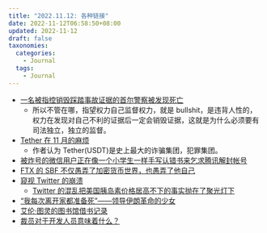 ```yaml
---
title: "2022.11.12: 各种链接"
date: 2022-11-12T06:58:50+08:00
updated: 2022-11-12
draft: false
taxonomies:
  categories:
    - Journal
  tags:
    - Journal
---
```


- [一名被指控销毁踩踏事故证据的首尔警察被发现死亡](https://www.npr.org/2022/11/11/1136056135/a-seoul-police-officer-under-investigation-after-the-crowd-crush-is-found-dead)
  - 所以不管在哪，指望权力自己监督权力，就是 bullshit，是违背人性的，权力在发现对自己不利的证据后一定会销毁证据，这就是为什么必须要有司法独立，独立的监督。
- [Tether 在 11 月的麻烦](https://www.kalzumeus.com/2022/11/11/tether-required-recapitalization-again/)
  - 作者认为 Tether(USDT)是史上最大的诈骗集团，犯罪集团。
- [被炸号的微信用户正在像一个小学生一样手写认错书来乞求腾讯解封帐号](https://restofworld.org/2022/handwritten-wechat-apology-letters/)
- [FTX 的 SBF 不仅愚弄了加密货币世界，也愚弄了他自己](https://www.bloomberg.com/news/articles/2022-11-11/sam-bankman-fried-fooled-the-crypto-world-and-maybe-even-himself?leadSource=uverify%20wall)
- [窥视 Twitter 的崩溃](https://www.platformer.news/p/inside-the-twitter-meltdown)
  - [Twitter 的混乱把美国胰岛素价格居高不下的事实抛在了聚光灯下](https://arstechnica.com/science/2022/11/musks-twitter-chaos-tosses-outrageous-insulin-pricing-into-the-spotlight/)
- [“我每次离开家都准备死”——领导伊朗革命的少女](https://metro.co.uk/2022/11/10/iran-protests-the-teenagers-fighting-for-freedom-after-mahsa-amini-17718433/)
- [艾伦·图灵的图书馆借书记录](https://oldshirburnian.org.uk/alan-turings-reading-list/)
- [裁员对于开发人员意味着什么？](https://blog.boot.dev/news/tech-layoffs-for-new-devs/)
